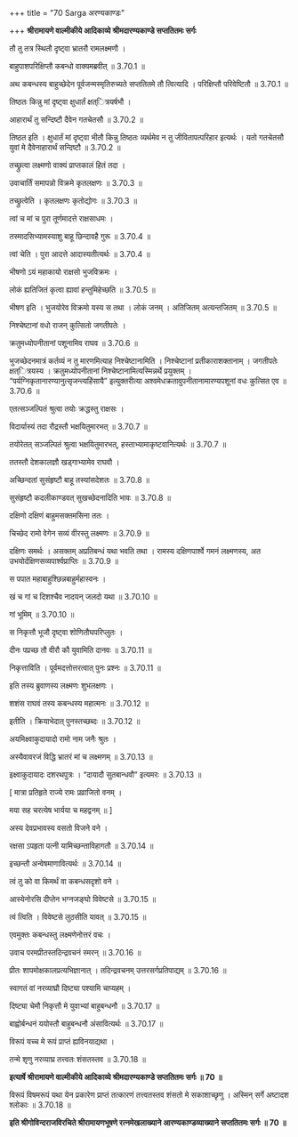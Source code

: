 +++
title = "70 Sarga अरण्यकाण्डः"

+++
**श्रीरामायणे वाल्मीकीये आदिकाव्ये श्रीमदारण्यकाण्डे सप्ततितमः सर्गः**

तौ तु तत्र स्थितौ दृष्ट्वा भ्रातरौ रामलक्ष्मणौ ।

बाहुपाशपरिक्षिप्तौ कबन्धो वाक्यमब्रवीत् ॥ 3.70.1 ॥

अथ कबन्धस्य बाहुच्छेदेन पूर्वजन्मस्मृतिरुच्यते सप्ततितमे तौ त्वित्यादि । परिक्षिप्तौ परिवेष्टितौ ॥ 3.70.1 ॥

तिष्ठतः किन्नु मां दृष्ट्वा क्षुधार्तं क्षत्ित्रयर्षभौ ।

आहारार्थं तु सन्दिष्टौ दैवेन गतचेतसौ ॥ 3.70.2 ॥

तिष्ठत इति । क्षुधार्तं मां दृष्ट्वा भीतौ किन्नु तिष्ठतः व्यर्थमेव न तु जीवितापत्परिहार इत्यर्थः । यतो गतचेतसौ युवां मे दैवेनाहारार्थं सन्दिष्टौ ॥ 3.70.2 ॥

तच्छ्रुत्वा लक्ष्मणो वाक्यं प्राप्तकालं हितं तदा ।

उवाचार्तिं समापन्नो विक्रमे कृतलक्षणः ॥ 3.70.3 ॥

तच्छ्रुत्वेति । कृतलक्षणः कृतोद्योगः ॥ 3.70.3 ॥

त्वां च मां च पुरा तूर्णमादत्ते राक्षसाधमः ।

तस्मादसिभ्यामस्याशु बाहू छिन्दावहै गुरू ॥ 3.70.4 ॥

त्वां चेति । पुरा आदत्ते आदास्यतीत्यर्थः ॥ 3.70.4 ॥

भीषणो ऽयं महाकायो राक्षसो भुजविक्रमः ।

लोकं ह्यतिजितं कृत्वा ह्यावां हन्तुमिहेच्छति ॥ 3.70.5 ॥

भीषण इति । भुजयोरेव विक्रमो यस्य स तथा । लोकं जनम् । अतिजितम् अत्यन्तजितम् ॥ 3.70.5 ॥

निश्चेष्टानां वधो राजन् कुत्सितो जगतीपतेः ।

क्रतुमध्योपनीतानां पशूनामिव राघव ॥ 3.70.6 ॥

भुजच्छेदनमात्रं कर्तव्यं न तु मारणमित्याह निश्चेष्टानामिति । निश्चेष्टानां प्रतीकाराशक्तानाम् । जगतीपतेः क्षत्ित्रयस्य । क्रतुमध्योपनीतानां निश्चेष्टानामित्यस्मिन्नर्थे प्रयुक्तम् । “पर्यग्निकृतानारण्यानुत्सृजन्त्यहिंसायै” इत्युक्तरीत्या अश्वमेधक्रतावुपनीतानामारण्यपशूनां वधः कुत्सित एव ॥ 3.70.6 ॥

एतत्सञ्जल्पितं श्रुत्वा तयोः क्रद्धस्तु राक्षसः ।

विदार्यास्यं तदा रौद्रस्तौ भक्षयितुमारभत् ॥ 3.70.7 ॥

तयोरेतत् सञ्जल्पितं श्रुत्वा भक्षयितुमारभत्, हस्ताभ्यामाकृष्टवानित्यर्थः ॥ 3.70.7 ॥

ततस्तौ देशकालज्ञौ खड्गाभ्यामेव राघवौ ।

अच्छिन्दतां सुसंहृष्टौ बाहू तस्यांसदेशतः ॥ 3.70.8 ॥

सुसंहृष्टौ कदलीकाण्डवत् सुखच्छेदनादिति भावः ॥ 3.70.8 ॥

दक्षिणो दक्षिणं बाहुमसक्तमसिना ततः ।

चिच्छेद रामो वेगेन सव्यं वीरस्तु लक्ष्मणः ॥ 3.70.9 ॥

दक्षिणः समर्थः । असक्तम् अप्रतिबन्धं यथा भवति तथा । रामस्य दक्षिणपार्श्वे गमनं लक्ष्मणस्य, अत उभयोर्दक्षिणसव्यपार्श्वप्राप्तिः ॥ 3.70.9 ॥

स पपात महाबाहुश्छिन्नबाहुर्महास्वनः ।

खं च गां च दिशश्चैव नादयन् जलदो यथा ॥ 3.70.10 ॥

गां भूमिम् ॥ 3.70.10 ॥

स निकृत्तौ भूजौ दृष्ट्वा शोणितौघपरिप्लुतः ।

दीनः पप्रच्छ तौ वीरौ कौ युवामिति दानवः ॥ 3.70.11 ॥

निकृत्ताविति । पूर्वमदत्तोत्तरत्वात् पुनः प्रश्नः ॥ 3.70.11 ॥

इति तस्य ब्रुवाणस्य लक्ष्मणः शुभलक्षणः ।

शशंस राघवं तस्य कबन्धस्य महात्मनः ॥ 3.70.12 ॥

इतीति । क्रियाभेदात् पुनस्तच्छब्दः ॥ 3.70.12 ॥

अयमिक्ष्वाकुदायादो रामो नाम जनैः श्रुतः ।

अस्यैवावरजं विद्धि भ्रातरं मां च लक्ष्मणम् ॥ 3.70.13 ॥

इक्ष्वाकुदायादः दशरथपुत्रः । “दायादौ सुतबान्धवौ” इत्यमरः ॥ 3.70.13 ॥

\[ मात्रा प्रतिहृते राज्ये रामः प्रव्राजितो वनम् ।

मया सह चरत्येष भार्यया च महद्वनम् ॥ \]

अस्य देवप्रभावस्य वसतो विजने वने ।

रक्षसा ऽपहृता पत्नी यामिच्छन्ताविहागतौ ॥ 3.70.14 ॥

इच्छन्तौ अन्वेषमाणावित्यर्थः ॥ 3.70.14 ॥

त्वं तु को वा किमर्थं वा कबन्धसदृशो वने ।

आस्येनोरसि दीप्तेन भग्नजङ्घो विवेष्टसे ॥ 3.70.15 ॥

त्वं त्विति । विवेष्टसे लुठसीति यावत् ॥ 3.70.15 ॥

एवमुक्तः कबन्धस्तु लक्ष्मणेनोत्तरं वचः ।

उवाच परमप्रीतस्तदिन्द्रवचनं स्मरन् ॥ 3.70.16 ॥

प्रीतः शापमोक्षकालप्रत्यभिज्ञानात् । तदिन्द्रवचनम् उत्तरसर्गप्रतिपाद्यम् ॥ 3.70.16 ॥

स्वागतं वां नरव्याघ्रौ दिष्ट्या पश्यामि चाप्यहम् ।

दिष्ट्या चेमौ निकृत्तौ मे युवाभ्यां बाहुबन्धनौ ॥ 3.70.17 ॥

बाह्वोर्बन्धनं ययोस्तौ बाहुबन्धनौ अंसावित्यर्थः ॥ 3.70.17 ॥

विरूपं यच्च मे रूपं प्राप्तं ह्यविनयाद्यथा ।

तन्मे शृणु नरव्याघ्र तत्त्वतः शंसतस्तव ॥ 3.70.18 ॥

**इत्यार्षे श्रीरामायणे वाल्मीकीये आदिकाव्ये श्रीमदारण्यकाण्डे सप्ततितमः सर्गः ॥ 70 ॥**

विरूपं विषमरूपं यथा येन प्रकारेण प्राप्तं तत्कारणं तत्त्वतस्तव शंसतो मे सकाशाच्छृणु । अस्मिन् सर्गे अष्टादश श्लोकाः ॥ 3.70.18 ॥

**इति श्रीगोविन्दराजविरचिते श्रीरामायणभूषणे रत्नमेखलाख्याने आरण्यकाण्डव्याख्याने सप्ततितमः सर्गः ॥ 70 ॥**
